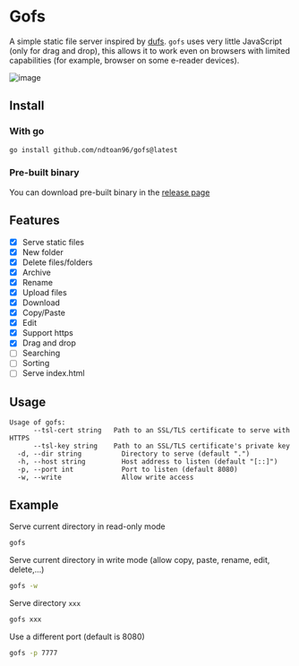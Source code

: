 # Gofs

A simple static file server inspired by [dufs](https://github.com/sigoden/dufs).
`gofs` uses very little JavaScript (only for drag and drop), this allows it to
work even on browsers with limited capabilities (for example, browser on some
e-reader devices).

![image](https://github.com/user-attachments/assets/290ba8b9-de77-43e3-858e-e4cb03ed189a)

## Install

### With go

```bash
go install github.com/ndtoan96/gofs@latest
```

### Pre-built binary

You can download pre-built binary in the
[release page](https://github.com/ndtoan96/gofs/releases)

## Features

- [x] Serve static files
- [x] New folder
- [x] Delete files/folders
- [x] Archive
- [x] Rename
- [x] Upload files
- [x] Download
- [x] Copy/Paste
- [x] Edit
- [x] Support https
- [x] Drag and drop
- [ ] Searching
- [ ] Sorting
- [ ] Serve index.html

## Usage

```
Usage of gofs:
      --tsl-cert string   Path to an SSL/TLS certificate to serve with HTTPS
      --tsl-key string    Path to an SSL/TLS certificate's private key
  -d, --dir string          Directory to serve (default ".")
  -h, --host string         Host address to listen (default "[::]")
  -p, --port int            Port to listen (default 8080)
  -w, --write               Allow write access
```

## Example

Serve current directory in read-only mode

```bash
gofs
```

Serve current directory in write mode (allow copy, paste, rename, edit,
delete,...)

```bash
gofs -w
```

Serve directory `xxx`

```bash
gofs xxx
```

Use a different port (default is 8080)

```bash
gofs -p 7777
```
